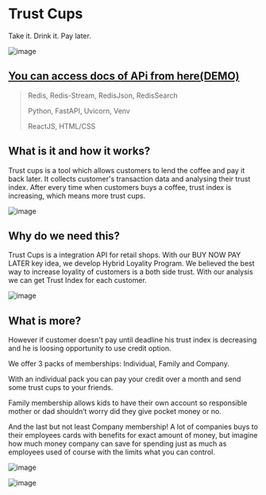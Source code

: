 # Trust Cups
Take it. Drink it. Pay later.

![image](https://user-images.githubusercontent.com/63854390/167278032-88af1ede-1dee-4797-a874-8cb256ff4961.png)

## [You can access docs of APi from here(DEMO)](https://salttester.com/)

>Redis, Redis-Stream, RedisJson, RedisSearch
>
>Python, FastAPI, Uvicorn, Venv
>
>ReactJS, HTML/CSS

## What is it and how it works?

Trust cups is a tool which allows customers to lend the coffee and pay it back later.  It collects customer's transaction data and analysing their trust index.  After every time when customers buys a coffee, trust index is increasing, which means more trust cups. 

![image](https://user-images.githubusercontent.com/63854390/167280438-ecb59132-0f7c-46a2-b967-a95b24b377ec.png)


## Why do we need this?

Trust Cups is a integration API for retail shops. With our BUY NOW PAY LATER key idea, we develop Hybrid Loyality Program. We believed the best way to increase loyality of customers is a both side trust. With our analysis we can get Trust Index for each customer.

![image](https://user-images.githubusercontent.com/63854390/167280426-74e25a07-c21a-4af0-a356-eb57dcd7cf1a.png)


## What is more?

However if customer doesn't pay until deadline his trust index is decreasing and he is loosing opportunity to use credit option.

We offer 3 packs of memberships: Individual, Family and Company.

With an individual pack you can pay your credit over a month and send some trust cups to your friends.

Family membership allows kids to have their own account so responsible mother or dad shouldn’t worry did they give pocket money or no.

And the last but not least Company membership! A lot of companies buys to their employees cards with benefits for exact amount of money, but imagine how much money company can save for spending just as much as employees used of course with the limits what you can control.

![image](https://user-images.githubusercontent.com/63854390/167280242-a38e17de-dcd0-4912-8574-1a920fb155f6.png)

![image](https://user-images.githubusercontent.com/63854390/167280259-4f676f95-5ccc-4187-bdf4-1026804d2f62.png)
